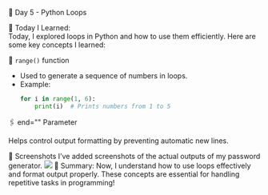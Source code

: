 📝 Day 5 - Python Loops  

📌 Today I Learned:  
Today, I explored loops in Python and how to use them efficiently. Here are some key concepts I learned:  

🔄 `range()` function  
- Used to generate a sequence of numbers in loops.  
- Example:  
  ```python
  for i in range(1, 6):  
      print(i)  # Prints numbers from 1 to 5  

🖇️ end="" Parameter

Helps control output formatting by preventing automatic new lines.

📸 Screenshots
I’ve added screenshots of the actual outputs of my password generator.
![](<Ekran görüntüsü 2025-03-01 173305.png>)
🎯 Summary:
Now, I understand how to use loops effectively and format output properly. These concepts are essential for handling repetitive tasks in programming!